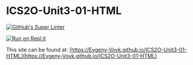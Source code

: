 # ICS2O-Unit3-01-HTML

[![GitHub's Super Linter](https://github.com/Evgeny-Vovk/ICS2O-Unit3-01-HTML/workflows/GitHub's%20Super%20Linter/badge.svg)](https://github.com/Evgeny-Vovk/ICS2O-Unit3-01-HTML/actions)

[![Run on Repl.it](https://repl.it/badge/github/Evgeny-Vovk/ICS2O-Unit3-01-HTML)](https://repl.it/github/Evgeny-Vovk/ICS2O-Unit3-01-HTML)

This site can be found at: [https://Evgeny-Vovk.github.io/ICS2O-Unit3-01-HTML](https://Evgeny-Vovk.github.io/ICS2O-Unit3-01-HTML)
